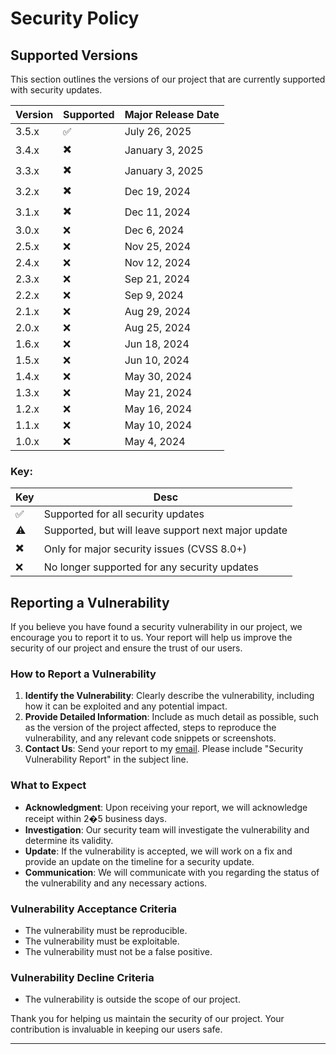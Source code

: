# Security Policy

## Supported Versions

This section outlines the versions of our project that are currently supported with security updates.

| Version | Supported | Major Release Date |
|---------|-----------|--------------------|
| 3.5.x   | ✅         | July 26, 2025      |
| 3.4.x   | ✖️        | January 3, 2025    |
| 3.3.x   | ✖️        | January 3, 2025    |
| 3.2.x   | ✖️        | Dec 19, 2024       |
| 3.1.x   | ✖️        | Dec 11, 2024       |
| 3.0.x   | ❌         | Dec 6, 2024        |
| 2.5.x   | ❌         | Nov 25, 2024       |
| 2.4.x   | ❌         | Nov 12, 2024       |
| 2.3.x   | ❌         | Sep 21, 2024       |
| 2.2.x   | ❌         | Sep 9, 2024        |
| 2.1.x   | ❌         | Aug 29, 2024       |
| 2.0.x   | ❌         | Aug 25, 2024       |
| 1.6.x   | ❌         | Jun 18, 2024       |
| 1.5.x   | ❌         | Jun 10, 2024       |
| 1.4.x   | ❌         | May 30, 2024       |
| 1.3.x   | ❌         | May 21, 2024       |
| 1.2.x   | ❌         | May 16, 2024       |
| 1.1.x   | ❌         | May 10, 2024       |
| 1.0.x   | ❌         | May 4, 2024        |


### Key:

| Key | Desc                                                |
|-----|-----------------------------------------------------|
| ✅   | Supported for all security updates                  |
| ⚠️  | Supported, but will leave support next major update |
| ✖️  | Only for major security issues (CVSS 8.0+)          |
| ❌   | No longer supported for any security updates        |

## Reporting a Vulnerability

If you believe you have found a security vulnerability in our project, we encourage you to report it to us. Your report
will help us improve the security of our project and ensure the trust of our users.

### How to Report a Vulnerability

1. **Identify the Vulnerability**: Clearly describe the vulnerability, including how it can be exploited and any
   potential impact.
2. **Provide Detailed Information**: Include as much detail as possible, such as the version of the project affected,
   steps to reproduce the vulnerability, and any relevant code snippets or screenshots.
3. **Contact Us**: Send your report to my [email](mailto:Nirt_12023@outlook.com). Please include "Security Vulnerability
   Report" in the subject line.

### What to Expect

- **Acknowledgment**: Upon receiving your report, we will acknowledge receipt within 2�5 business days.
- **Investigation**: Our security team will investigate the vulnerability and determine its validity.
- **Update**: If the vulnerability is accepted, we will work on a fix and provide an update on the timeline for a
  security update.
- **Communication**: We will communicate with you regarding the status of the vulnerability and any necessary actions.

### Vulnerability Acceptance Criteria

- The vulnerability must be reproducible.
- The vulnerability must be exploitable.
- The vulnerability must not be a false positive.

### Vulnerability Decline Criteria

- The vulnerability is outside the scope of our project.

Thank you for helping us maintain the security of our project. Your contribution is invaluable in keeping our users
safe.

---
